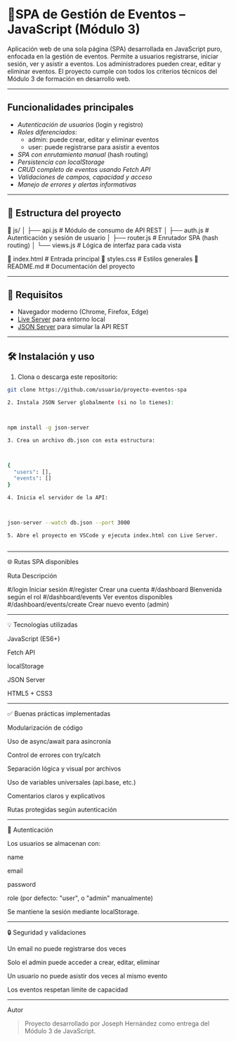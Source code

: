 

# 📅SPA de Gestión de Eventos – JavaScript (Módulo 3)

Aplicación web de una sola página (SPA) desarrollada en JavaScript puro, enfocada en la gestión de eventos. Permite a usuarios registrarse, iniciar sesión, ver y asistir a eventos. Los administradores pueden crear, editar y eliminar eventos. El proyecto cumple con todos los criterios técnicos del Módulo 3 de formación en desarrollo web.

---

##  Funcionalidades principales

- *Autenticación de usuarios* (login y registro)
- *Roles diferenciados*:
  - admin: puede crear, editar y eliminar eventos
  - user: puede registrarse para asistir a eventos
- *SPA con enrutamiento manual* (hash routing)
- *Persistencia con localStorage*
- *CRUD completo de eventos usando Fetch API*
- *Validaciones de campos, capacidad y acceso*
- *Manejo de errores y alertas informativas*

---

## 🧱 Estructura del proyecto

📁 js/ │ ├── api.js          # Módulo de consumo de API REST │ ├── auth.js         # Autenticación y sesión de usuario │ ├── router.js       # Enrutador SPA (hash routing) │ └── views.js        # Lógica de interfaz para cada vista

📄 index.html          # Entrada principal 🎨 styles.css          # Estilos generales 📝 README.md           # Documentación del proyecto

---

## 🧪 Requisitos

- Navegador moderno (Chrome, Firefox, Edge)
- [Live Server](https://marketplace.visualstudio.com/items?itemName=ritwickdey.LiveServer) para entorno local
- [JSON Server](https://github.com/typicode/json-server) para simular la API REST

---

## 🛠 Instalación y uso

1. Clona o descarga este repositorio:

```bash
git clone https://github.com/usuario/proyecto-eventos-spa

2. Instala JSON Server globalmente (si no lo tienes):



npm install -g json-server

3. Crea un archivo db.json con esta estructura:



{
  "users": [],
  "events": []
}

4. Inicia el servidor de la API:



json-server --watch db.json --port 3000

5. Abre el proyecto en VSCode y ejecuta index.html con Live Server.



```
---

🌐 Rutas SPA disponibles

Ruta	Descripción

#/login	Iniciar sesión
#/register	Crear una cuenta
#/dashboard	Bienvenida según el rol
#/dashboard/events	Ver eventos disponibles
#/dashboard/events/create	Crear nuevo evento (admin)



---

💡 Tecnologías utilizadas

JavaScript (ES6+)

Fetch API

localStorage

JSON Server

HTML5 + CSS3


---

✅ Buenas prácticas implementadas

Modularización de código

Uso de async/await para asincronía

Control de errores con try/catch

Separación lógica y visual por archivos

Uso de variables universales (api.base, etc.)

Comentarios claros y explicativos

Rutas protegidas según autenticación


---

🙋 Autenticación

Los usuarios se almacenan con:

name

email

password

role (por defecto: "user", o "admin" manualmente)


Se mantiene la sesión mediante localStorage.


---

🔒 Seguridad y validaciones

Un email no puede registrarse dos veces

Solo el admin puede acceder a crear, editar, eliminar

Un usuario no puede asistir dos veces al mismo evento

Los eventos respetan límite de capacidad

---

 Autor

> Proyecto desarrollado por Joseph Hernández como entrega del Módulo 3 de JavaScript.
